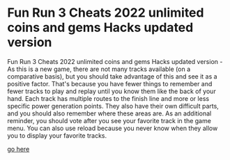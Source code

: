 # Fun Run 3 Cheats 2022 unlimited coins and gems Hacks updated version

Fun Run 3 Cheats 2022 unlimited coins and gems Hacks updated version - As this is a new game, there are not many tracks available (on a comparative basis), but you should take advantage of this and see it as a positive factor. That's because you have fewer things to remember and fewer tracks to play and replay until you know them like the back of your hand. Each track has multiple routes to the finish line and more or less specific power generation points. They also have their own difficult parts, and you should also remember where these areas are. As an additional reminder, you should vote after you see your favorite track in the game menu. You can also use reload because you never know when they allow you to display your favorite tracks.

<a href="https://growhunt.top/fun-run-3/">go here</a>
